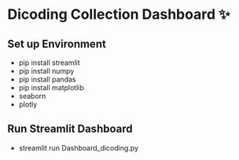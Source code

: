# Dicoding Collection Dashboard ✨

## Set up Environment

- pip install streamlit
- pip install numpy
- pip install pandas
- pip install matplotlib
- seaborn
- plotly

## Run Streamlit Dashboard 

- streamlit run Dashboard_dicoding.py
